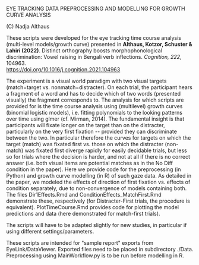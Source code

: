 EYE TRACKING DATA PREPROCESSING AND MODELLING FOR GROWTH CURVE ANALYSIS 

(C) Nadja Althaus

These scripts were developed for the eye tracking time course analysis (multi-level models/growth curve)
presented in **Althaus, Kotzor, Schuster & Lahiri (2022)**. Distinct orthography boosts morphophonological discrimination: 
Vowel raising in Bengali verb inflections. *Cognition, 222*, 104963.  
https://doi.org/10.1016/j.cognition.2021.104963



The experiment is a visual world paradigm with two visual targets (match=target vs. nonmatch=distracter). On each trial, 
the participant hears a fragment of a word and has to decide which of two words (presented visually) the fragment corresponds to.
The analysis for which scripts are provided for is the time course analysis using (multilevel) growth curves (binomial logistic models), 
i.e. fitting polynomials to the looking patterns over time using glmer (cf. Mirman, 2014).
The fundamental insight is that participants will fixate longer on the target than on the distracter, particularly on the
very first fixation -- provided they can discriminate between the two. In particular therefore the curves for targets on which
the target (match) was fixated first vs. those on which the distracter (non-match) was fixated first diverge rapidly for easily decidable trials,
but less so for trials where the decision is harder, and not at all if there is no correct answer (i.e. both visual items
are potential matches as in the No Diff condition in the paper). Here we provide code for the preprocessing (in Python) and
growth curve modelling (in R) of such gaze data. As detailed in the paper, we modeled the effects of direction of first fixation vs.
effects of condition separately, due to non-convergence of models containing both. The files Dir1Effects.Rmd and ConditionEffects_MatchFirst.Rmd 
demonstrate these, respectively (for Distracter-First trials, the procedure is equivalent). PlotTimeCourse.Rmd provides code for plotting the model predictions
and data (here demonstrated for match-first trials).

The scripts will have to be adapted slightly for new studies, in particular if using different settings/parameters.

These scripts are intended for "sample report" exports from EyeLink/DataViewer.  Exported files need to be placed in subdirectory ./Data. 
Preprocessing using MainWorkflow.py is to be run before modelling in R.
